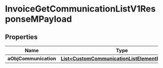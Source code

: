

# InvoiceGetCommunicationListV1ResponseMPayload

## Properties

Name | Type | Description | Notes
------------ | ------------- | ------------- | -------------
**aObjCommunication** | [**List&lt;CustomCommunicationListElementResponse&gt;**](CustomCommunicationListElementResponse.md) |  | 




